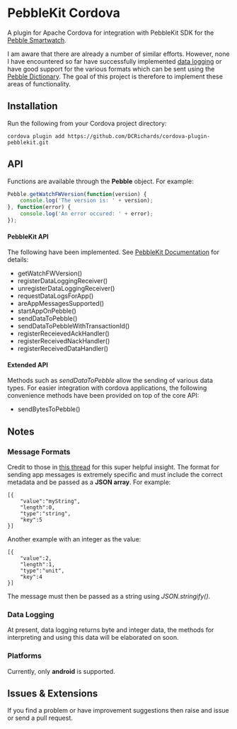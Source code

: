 # PebbleKit Cordova

A plugin for Apache Cordova for integration with PebbleKit SDK for the [Pebble Smartwatch](http://developer.getpebble.com/).

I am aware that there are already a number of similar efforts. However, none I have encountered so far have successfully implemented [data logging](http://developer.getpebble.com/guides/pebble-apps/communications/pebble-datalogging/) or have good support for the various formats which can be sent using the [Pebble Dictionary](http://developer.getpebble.com/docs/android/com/getpebble/android/kit/util/PebbleDictionary). The goal of this project is therefore to implement these areas of functionality.

## Installation

Run the following from your Cordova project directory:

	cordova plugin add https://github.com/DCRichards/cordova-plugin-pebblekit.git
		
## API

Functions are available through the __Pebble__ object. For example:

```javaScript
Pebble.getWatchFWVersion(function(version) {
	console.log('The version is: ' + version);
}, function(error) {
	console.log('An error occured: ' + error);
});
```
#### PebbleKit API

The following have been implemented. See [PebbleKit Documentation](http://developer.getpebble.com/docs/android) for details:

* getWatchFWVersion()
* registerDataLoggingReceiver()
* unregisterDataLoggingReceiver()
* requestDataLogsForApp()
* areAppMessagesSupported()
* startAppOnPebble()
* sendDataToPebble()
* sendDataToPebbleWithTransactionId()
* registerReceievedAckHandler()
* registerReceivedNackHandler()
* registerReceivedDataHandler()

#### Extended API

Methods such as _sendDataToPebble_ allow the sending of various data types. For easier integration with cordova applications, the following convenience methods have been provided on top of the core API:

* sendBytesToPebble()

## Notes

### Message Formats

Credit to those in [this thread](http://forums.getpebble.com/discussion/15538/android-pebbledictionary-fromjson) for this super helpful insight. The format for sending app messages is extremely specific and must include the correct metadata and be passed as a __JSON array__. For example:

    [{
        "value":"myString",
        "length":0,
        "type":"string",
        "key":5
    }]
    
Another example with an integer as the value:

    [{
        "value":2,
        "length":1,
        "type":"unit",
        "key":4
    }]
    
The message must then be passed as a string using _JSON.stringify()_.

### Data Logging

At present, data logging returns byte and integer data, the methods for interpreting and using this data will be elaborated on soon.

### Platforms 
Currently, only __android__ is supported.

## Issues & Extensions

If you find a problem or have improvement suggestions then raise and issue or send a pull request.